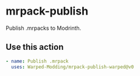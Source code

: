 # mrpack-publish

Publish .mrpacks to Modrinth.

## Use this action

```yaml
- name: Publish .mrpack
  uses: Warped-Modding/mrpack-publish-warped@v0
```

